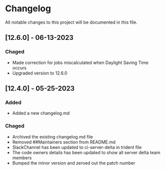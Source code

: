 # Changelog

All notable changes to this project will be documented in this file.

## [12.6.0] - 06-13-2023

### Chaged

- Made correction for jobs miscalculated when Daylight Saving Time occurs
- Upgraded version to 12.6.0

## [12.4.0] - 05-25-2023

### Added

- Added a new changelog.md

### Chaged

- Archived the existing changelog.md file
- Removed ##Maintainers section from README.md
- SlackChannel has been updated to ci-server-delta in trident file
- The code owners details has been updated to show all server delta team members
- Bumped the minor version and zeroed out the patch number